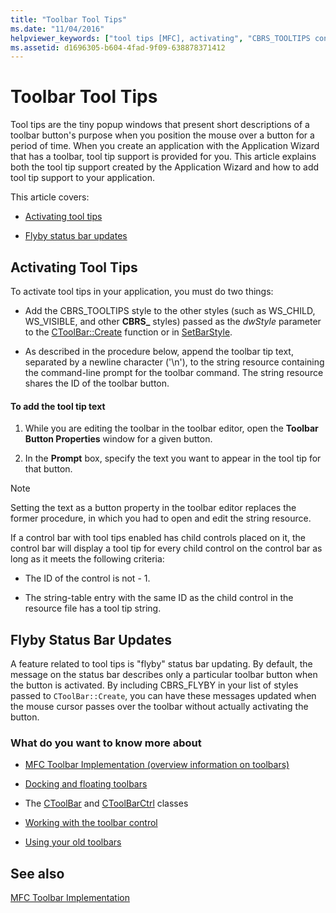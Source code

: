 ```yaml
---
title: "Toolbar Tool Tips"
ms.date: "11/04/2016"
helpviewer_keywords: ["tool tips [MFC], activating", "CBRS_TOOLTIPS constant [MFC]", "tool tips [MFC], adding text", "updates [MFC]", "CBRS_FLYBY constant [MFC]", "tool tips [MFC]", "updating status bar messages", "updates, status bar messages", "status bars [MFC], tool tips", "flyby status bar updates"]
ms.assetid: d1696305-b604-4fad-9f09-638878371412
---
```

# Toolbar Tool Tips

Tool tips are the tiny popup windows that present short descriptions of a toolbar button's purpose when you position the mouse over a button for a period of time. When you create an application with the Application Wizard that has a toolbar, tool tip support is provided for you. This article explains both the tool tip support created by the Application Wizard and how to add tool tip support to your application.

This article covers:

- [Activating tool tips](#_core_activating_tool_tips)

- [Flyby status bar updates](#_core_fly_by_status_bar_updates)

## <a name="_core_activating_tool_tips"></a> Activating Tool Tips

To activate tool tips in your application, you must do two things:

- Add the CBRS_TOOLTIPS style to the other styles (such as WS_CHILD, WS_VISIBLE, and other **CBRS_** styles) passed as the *dwStyle* parameter to the [CToolBar::Create](../mfc/reference/ctoolbar-class.md#create) function or in [SetBarStyle](../mfc/reference/ccontrolbar-class.md#setbarstyle).

- As described in the procedure below, append the toolbar tip text, separated by a newline character ('\n'), to the string resource containing the command-line prompt for the toolbar command. The string resource shares the ID of the toolbar button.

#### To add the tool tip text

1. While you are editing the toolbar in the toolbar editor, open the **Toolbar Button Properties** window for a given button.

1. In the **Prompt** box, specify the text you want to appear in the tool tip for that button.

> [!NOTE]
>  Setting the text as a button property in the toolbar editor replaces the former procedure, in which you had to open and edit the string resource.

If a control bar with tool tips enabled has child controls placed on it, the control bar will display a tool tip for every child control on the control bar as long as it meets the following criteria:

- The ID of the control is not - 1.

- The string-table entry with the same ID as the child control in the resource file has a tool tip string.

## <a name="_core_fly_by_status_bar_updates"></a> Flyby Status Bar Updates

A feature related to tool tips is "flyby" status bar updating. By default, the message on the status bar describes only a particular toolbar button when the button is activated. By including CBRS_FLYBY in your list of styles passed to `CToolBar::Create`, you can have these messages updated when the mouse cursor passes over the toolbar without actually activating the button.

### What do you want to know more about

- [MFC Toolbar Implementation (overview information on toolbars)](../mfc/mfc-toolbar-implementation.md)

- [Docking and floating toolbars](../mfc/docking-and-floating-toolbars.md)

- The [CToolBar](../mfc/reference/ctoolbar-class.md) and [CToolBarCtrl](../mfc/reference/ctoolbarctrl-class.md) classes

- [Working with the toolbar control](../mfc/working-with-the-toolbar-control.md)

- [Using your old toolbars](../mfc/using-your-old-toolbars.md)

## See also

[MFC Toolbar Implementation](../mfc/mfc-toolbar-implementation.md)
